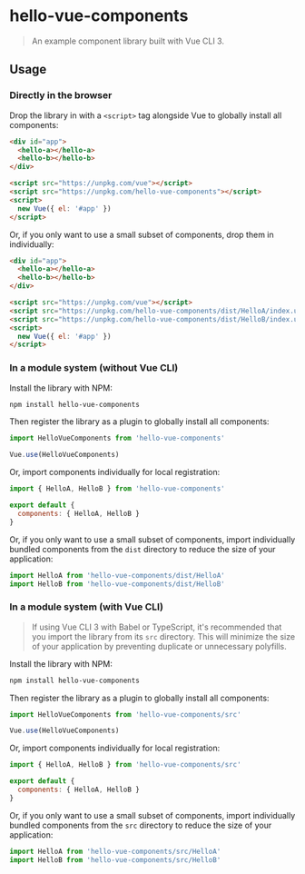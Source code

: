 # hello-vue-components

> An example component library built with Vue CLI 3.

## Usage

### Directly in the browser

Drop the library in with a `<script>` tag alongside Vue to globally install all components:

```html
<div id="app">
  <hello-a></hello-a>
  <hello-b></hello-b>
</div>

<script src="https://unpkg.com/vue"></script>
<script src="https://unpkg.com/hello-vue-components"></script>
<script>
  new Vue({ el: '#app' })
</script>
```

Or, if you only want to use a small subset of components, drop them in individually:

```html
<div id="app">
  <hello-a></hello-a>
  <hello-b></hello-b>
</div>

<script src="https://unpkg.com/vue"></script>
<script src="https://unpkg.com/hello-vue-components/dist/HelloA/index.umd.min.js"></script>
<script src="https://unpkg.com/hello-vue-components/dist/HelloB/index.umd.min.js"></script>
<script>
  new Vue({ el: '#app' })
</script>
```

### In a module system (without Vue CLI)

Install the library with NPM:

```bash
npm install hello-vue-components
```

Then register the library as a plugin to globally install all components:

```js
import HelloVueComponents from 'hello-vue-components'

Vue.use(HelloVueComponents)
```

Or, import components individually for local registration:

```js
import { HelloA, HelloB } from 'hello-vue-components'

export default {
  components: { HelloA, HelloB }
}
```

Or, if you only want to use a small subset of components, import individually bundled components from the `dist` directory to reduce the size of your application:

```js
import HelloA from 'hello-vue-components/dist/HelloA'
import HelloB from 'hello-vue-components/dist/HelloB'
```

### In a module system (with Vue CLI)

> If using Vue CLI 3 with Babel or TypeScript, it's recommended that you import the library from its `src` directory. This will minimize the size of your application by preventing duplicate or unnecessary polyfills.

Install the library with NPM:

```bash
npm install hello-vue-components
```

Then register the library as a plugin to globally install all components:

```js
import HelloVueComponents from 'hello-vue-components/src'

Vue.use(HelloVueComponents)
```

Or, import components individually for local registration:

```js
import { HelloA, HelloB } from 'hello-vue-components/src'

export default {
  components: { HelloA, HelloB }
}
```

Or, if you only want to use a small subset of components, import individually bundled components from the `src` directory to reduce the size of your application:

```js
import HelloA from 'hello-vue-components/src/HelloA'
import HelloB from 'hello-vue-components/src/HelloB'
```
